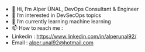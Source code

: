 - 👋 Hi, I’m Alper ÜNAL, DevOps Consultant & Engineer
- 👀 I’m interested in DevSecOps topics
- 🌱 I’m currently learning machine learning
- 📫 How to reach me : 
- Linkedin : https://www.linkedin.com/in/alperunal92/ 
- Email    : alper.unal92@hotmail.com

<!---
alperunal92/alperunal92 is a ✨ special ✨ repository because its `README.md` (this file) appears on your GitHub profile.
You can click the Preview link to take a look at your changes.
--->
